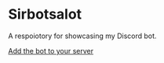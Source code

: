 # Sirbotsalot
A respoiotory for showcasing my Discord bot.

[Add the bot to your server](https://discord.com/api/oauth2/authorize?client_id=704459165556539423&permissions=384064&scope=bot)
